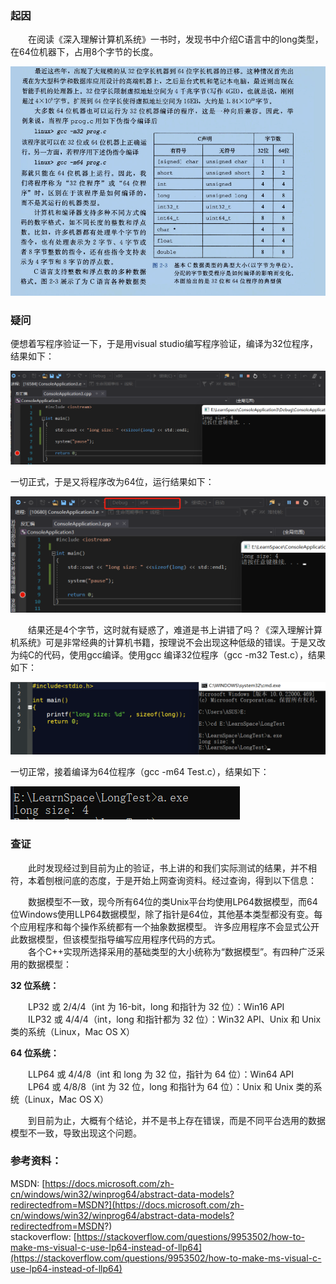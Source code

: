 ### 起因

&emsp;&emsp;在阅读《深入理解计算机系统》一书时，发现书中介绍C语言中的long类型，在64位机器下，占用8个字节的长度。

![image-20220212225715558](https://github.com/HeShuP/HeShuP.github.io/raw/gh-pages/_posts/images/image-20220212225715558.png)

### 疑问

便想着写程序验证一下，于是用visual studio编写程序验证，编译为32位程序，结果如下：

![image-20220212225735931](https://github.com/HeShuP/HeShuP.github.io/raw/gh-pages/_posts/images/image-20220212225735931.png)

一切正式，于是又将程序改为64位，运行结果如下：

 ![image-20220212225741528](https://github.com/HeShuP/HeShuP.github.io/raw/gh-pages/_posts/images/image-20220212225741528.png)

&emsp;&emsp;结果还是4个字节，这时就有疑惑了，难道是书上讲错了吗？《深入理解计算机系统》可是非常经典的计算机书籍，按理说不会出现这种低级的错误。于是又改为纯C的代码，使用gcc编译。使用gcc 编译32位程序（gcc -m32 Test.c），结果如下：

![image-20220212225753223](https://github.com/HeShuP/HeShuP.github.io/raw/gh-pages/_posts/images/image-20220212225753223.png)

一切正常，接着编译为64位程序（gcc -m64 Test.c），结果如下：

![image-20220212225802303](https://github.com/HeShuP/HeShuP.github.io/raw/gh-pages/_posts/images/image-20220212225802303.png)

### 查证

&emsp;&emsp;此时发现经过到目前为止的验证，书上讲的和我们实际测试的结果，并不相符，本着刨根问底的态度，于是开始上网查询资料。经过查询，得到以下信息：

&emsp;&emsp;数据模型不一致，现今所有64位的类Unix平台均使用LP64数据模型，而64位Windows使用LLP64数据模型，除了指针是64位，其他基本类型都没有变。每个应用程序和每个操作系统都有一个抽象数据模型。 许多应用程序不会显式公开此数据模型，但该模型指导编写应用程序代码的方式。  
&emsp;&emsp;各个C++实现所选择采用的基础类型的大小统称为“数据模型”。有四种广泛采用的数据模型：

**32 位系统：**

&emsp;&emsp;LP32 或 2/4/4（int 为 16-bit，long 和指针为 32 位）：Win16 API  
&emsp;&emsp;ILP32 或 4/4/4（int，long 和指针都为 32 位）：Win32 API、Unix 和 Unix 类的系统（Linux，Mac OS X）  

**64 位系统：**

&emsp;&emsp;LLP64 或 4/4/8（int 和 long 为 32 位，指针为 64 位）：Win64 API  
&emsp;&emsp;LP64 或 4/8/8（int 为 32 位，long 和指针为 64 位）：Unix 和 Unix 类的系统（Linux，Mac OS X）

&emsp;&emsp;到目前为止，大概有个结论，并不是书上存在错误，而是不同平台选用的数据模型不一致，导致出现这个问题。 

### 参考资料：

MSDN: [https://docs.microsoft.com/zh-cn/windows/win32/winprog64/abstract-data-models?redirectedfrom=MSDN?](https://docs.microsoft.com/zh-cn/windows/win32/winprog64/abstract-data-models?redirectedfrom=MSDN?)  
stackoverflow: [https://stackoverflow.com/questions/9953502/how-to-make-ms-visual-c-use-lp64-instead-of-llp64](https://stackoverflow.com/questions/9953502/how-to-make-ms-visual-c-use-lp64-instead-of-llp64)  